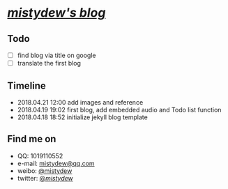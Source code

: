 # [_mistydew's blog_](https://mistydew.github.io)

## Todo
- [ ] find blog via title on google
- [ ] translate the first blog

## Timeline
* 2018.04.21 12:00 add images and reference
* 2018.04.19 19:02 first blog, add embedded audio and Todo list function
* 2018.04.18 18:52 initialize jekyll blog template

## Find me on

* QQ: 1019110552
* e-mail: mistydew@qq.com
* weibo: [@mistydew](https://weibo.com/mistydew)
* twitter: [@_mistydew_](https://twitter.com/_mistydew_)

